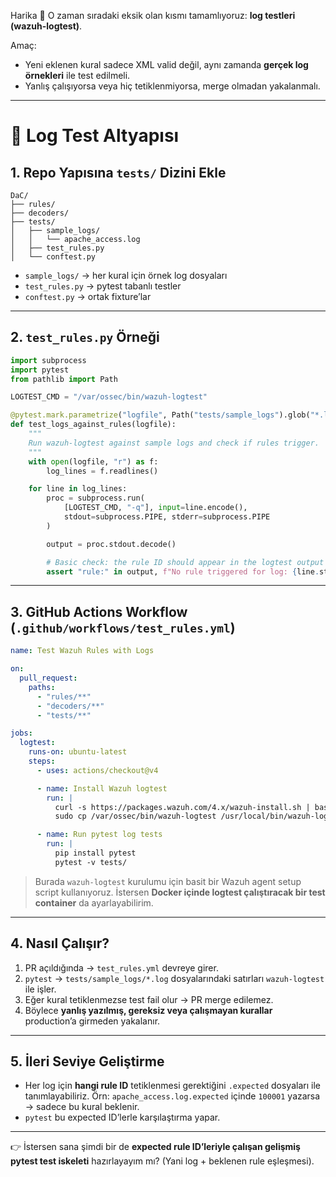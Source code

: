 Harika 🎯 O zaman sıradaki eksik olan kısmı tamamlıyoruz: **log testleri (wazuh-logtest)**.

Amaç:

* Yeni eklenen kural sadece XML valid değil, aynı zamanda **gerçek log örnekleri** ile test edilmeli.
* Yanlış çalışıyorsa veya hiç tetiklenmiyorsa, merge olmadan yakalanmalı.

---

# 🧪 Log Test Altyapısı

## 1. Repo Yapısına `tests/` Dizini Ekle

```
DaC/
├── rules/
├── decoders/
├── tests/
│   ├── sample_logs/
│   │   └── apache_access.log
│   ├── test_rules.py
│   └── conftest.py
```

* `sample_logs/` → her kural için örnek log dosyaları
* `test_rules.py` → pytest tabanlı testler
* `conftest.py` → ortak fixture’lar

---

## 2. `test_rules.py` Örneği

```python
import subprocess
import pytest
from pathlib import Path

LOGTEST_CMD = "/var/ossec/bin/wazuh-logtest"

@pytest.mark.parametrize("logfile", Path("tests/sample_logs").glob("*.log"))
def test_logs_against_rules(logfile):
    """
    Run wazuh-logtest against sample logs and check if rules trigger.
    """
    with open(logfile, "r") as f:
        log_lines = f.readlines()

    for line in log_lines:
        proc = subprocess.run(
            [LOGTEST_CMD, "-q"], input=line.encode(),
            stdout=subprocess.PIPE, stderr=subprocess.PIPE
        )

        output = proc.stdout.decode()

        # Basic check: the rule ID should appear in the logtest output
        assert "rule:" in output, f"No rule triggered for log: {line.strip()}"
```

---

## 3. GitHub Actions Workflow (`.github/workflows/test_rules.yml`)

```yaml
name: Test Wazuh Rules with Logs

on:
  pull_request:
    paths:
      - "rules/**"
      - "decoders/**"
      - "tests/**"

jobs:
  logtest:
    runs-on: ubuntu-latest
    steps:
      - uses: actions/checkout@v4

      - name: Install Wazuh logtest
        run: |
          curl -s https://packages.wazuh.com/4.x/wazuh-install.sh | bash -s -- -a
          sudo cp /var/ossec/bin/wazuh-logtest /usr/local/bin/wazuh-logtest

      - name: Run pytest log tests
        run: |
          pip install pytest
          pytest -v tests/
```

> Burada `wazuh-logtest` kurulumu için basit bir Wazuh agent setup script kullanıyoruz. İstersen **Docker içinde logtest çalıştıracak bir test container** da ayarlayabilirim.

---

## 4. Nasıl Çalışır?

1. PR açıldığında → `test_rules.yml` devreye girer.
2. `pytest` → `tests/sample_logs/*.log` dosyalarındaki satırları `wazuh-logtest` ile işler.
3. Eğer kural tetiklenmezse test fail olur → PR merge edilemez.
4. Böylece **yanlış yazılmış, gereksiz veya çalışmayan kurallar** production’a girmeden yakalanır.

---

## 5. İleri Seviye Geliştirme

* Her log için **hangi rule ID** tetiklenmesi gerektiğini `.expected` dosyaları ile tanımlayabiliriz.
  Örn: `apache_access.log.expected` içinde `100001` yazarsa → sadece bu kural beklenir.
* `pytest` bu expected ID’lerle karşılaştırma yapar.

---

👉 İstersen sana şimdi bir de **expected rule ID’leriyle çalışan gelişmiş pytest test iskeleti** hazırlayayım mı? (Yani log + beklenen rule eşleşmesi).

